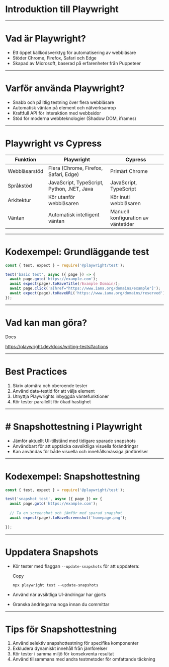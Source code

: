 # Introduktion till Playwright

---

# Vad är Playwright?

- Ett öppet källkodsverktyg för automatisering av webbläsare
- Stöder Chrome, Firefox, Safari och Edge
- Skapad av Microsoft, baserad på erfarenheter från Puppeteer

---

# Varför använda Playwright?

- Snabb och pålitlig testning över flera webbläsare
- Automatisk väntan på element och nätverksanrop
- Kraftfull API för interaktion med webbsidor
- Stöd för moderna webbteknologier (Shadow DOM, iframes)

---

# Playwright vs Cypress

| Funktion | Playwright | Cypress |
|----------|------------|---------|
| Webbläsarstöd | Flera (Chrome, Firefox, Safari, Edge) | Primärt Chrome |
| Språkstöd | JavaScript, TypeScript, Python, .NET, Java | JavaScript, TypeScript |
| Arkitektur | Kör utanför webbläsaren | Kör inuti webbläsaren |
| Väntan | Automatisk intelligent väntan | Manuell konfiguration av väntetider |

---

# Kodexempel: Grundläggande test

```javascript
const { test, expect } = require('@playwright/test');

test('basic test', async ({ page }) => {
  await page.goto('https://example.com');
  await expect(page).toHaveTitle(/Example Domain/);
  await page.click('a[href="https://www.iana.org/domains/example"]');
  await expect(page).toHaveURL('https://www.iana.org/domains/reserved');
});
```

---

# Vad kan man göra?

Docs

https://playwright.dev/docs/writing-tests#actions

---
# Best Practices

1. Skriv atomära och oberoende tester
2. Använd data-testid för att välja element
3. Utnyttja Playwrights inbyggda väntefunktioner
4. Kör tester parallellt för ökad hastighet

---

# # Snapshottestning i Playwright

- Jämför aktuellt UI-tillstånd med tidigare sparade snapshots
- Användbart för att upptäcka oavsiktliga visuella förändringar
- Kan användas för både visuella och innehållsmässiga jämförelser


---
# Kodexempel: Snapshottestning

```js
const { test, expect } = require('@playwright/test');

test('snapshot test', async ({ page }) => {
  await page.goto('https://example.com');
  
  // Ta en screenshot och jämför med sparad snapshot
  await expect(page).toHaveScreenshot('homepage.png');
  
});
```

---
# Uppdatera Snapshots

- Kör tester med flaggan `--update-snapshots` för att uppdatera:
    
    Copy
    
    `npx playwright test --update-snapshots`
    
- Använd när avsiktliga UI-ändringar har gjorts
- Granska ändringarna noga innan du committar

---

# Tips för Snapshottestning

1. Använd selektiv snapshottestning för specifika komponenter
2. Exkludera dynamiskt innehåll från jämförelser
3. Kör tester i samma miljö för konsekventa resultat
4. Använd tillsammans med andra testmetoder för omfattande täckning